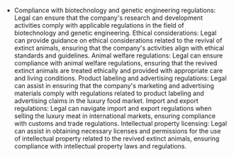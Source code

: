   - Compliance with biotechnology and genetic engineering regulations: Legal can ensure that the company's research and development activities comply with applicable regulations in the field of biotechnology and genetic engineering.
   Ethical considerations: Legal can provide guidance on ethical considerations related to the revival of extinct animals, ensuring that the company's activities align with ethical standards and guidelines.
   Animal welfare regulations: Legal can ensure compliance with animal welfare regulations, ensuring that the revived extinct animals are treated ethically and provided with appropriate care and living conditions.
   Product labeling and advertising regulations: Legal can assist in ensuring that the company's marketing and advertising materials comply with regulations related to product labeling and advertising claims in the luxury food market.
   Import and export regulations: Legal can navigate import and export regulations when selling the luxury meat in international markets, ensuring compliance with customs and trade regulations.
   Intellectual property licensing: Legal can assist in obtaining necessary licenses and permissions for the use of intellectual property related to the revived extinct animals, ensuring compliance with intellectual property laws and regulations.

